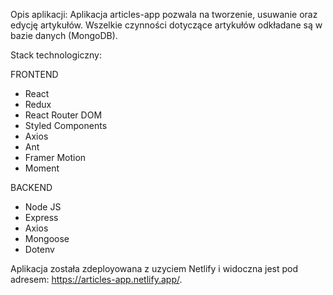 Opis aplikacji:
Aplikacja articles-app pozwala na tworzenie, usuwanie oraz edycję artykułów. Wszelkie czynności dotyczące artykułów odkładane są w bazie danych (MongoDB).

Stack technologiczny:

FRONTEND
- React
- Redux
- React Router DOM
- Styled Components
- Axios
- Ant
- Framer Motion
- Moment


BACKEND
- Node JS
- Express
- Axios
- Mongoose
- Dotenv

Aplikacja została zdeployowana z uzyciem Netlify i widoczna jest pod adresem: https://articles-app.netlify.app/.

